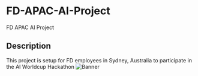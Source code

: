 # FD-APAC-AI-Project
FD APAC AI Project

## Description
This project is setup for FD employees in Sydney, Australia to participate in the AI Worldcup Hackathon
![Banner](https://i.imgur.com/90jeGwr.png)
